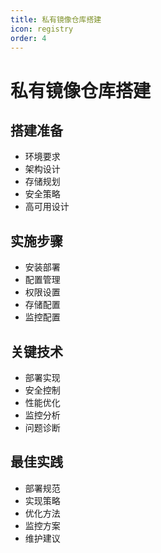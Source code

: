 ```yaml
---
title: 私有镜像仓库搭建
icon: registry
order: 4
---
```


# 私有镜像仓库搭建

## 搭建准备
- 环境要求
- 架构设计
- 存储规划
- 安全策略
- 高可用设计

## 实施步骤
- 安装部署
- 配置管理
- 权限设置
- 存储配置
- 监控配置

## 关键技术
- 部署实现
- 安全控制
- 性能优化
- 监控分析
- 问题诊断

## 最佳实践
- 部署规范
- 实现策略
- 优化方法
- 监控方案
- 维护建议

